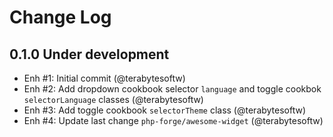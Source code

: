 # Change Log

## 0.1.0 Under development

- Enh #1: Initial commit (@terabytesoftw)
- Enh #2: Add dropdown cookbook selector `language` and toggle cookbok `selectorLanguage` classes (@terabytesoftw)
- Enh #3: Add toggle cookbook `selectorTheme` class (@terabytesoftw)
- Enh #4: Update last change `php-forge/awesome-widget` (@terabytesoftw)
